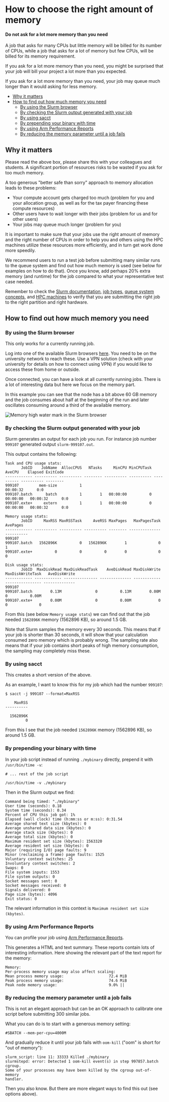 

# How to choose the right amount of memory


<div class="alert alert-warning">
  <h4>Do not ask for a lot more memory than you need</h4>
  <p>
    A job that asks for many CPUs but little memory will be billed
    for its number of CPUs, while a job that asks for a lot of memory but
    few CPUs, will be billed for its memory requirement.
  </p>
  <p>
    If you ask for a lot more memory than you need, you might be surprised
    that your job will bill your project a lot more than you expected.
  </p>
  <p>
    If you ask for a lot more memory than you need, your job may queue much
    longer than it would asking for less memory.
  </p>
</div>

- [Why it matters](#why-it-matters)
- [How to find out how much memory you need](#how-to-find-out-how-much-memory-you-need)
   - [By using the Slurm browser](#by-using-the-slurm-browser)
   - [By checking the Slurm output generated with your job](#by-checking-the-slurm-output-generated-with-your-job)
   - [By using sacct](#by-using-sacct)
   - [By prepending your binary with time](#by-prepending-your-binary-with-time)
   - [By using Arm Performance Reports](#by-using-arm-performance-reports)
   - [By reducing the memory parameter until a job fails](#by-reducing-the-memory-parameter-until-a-job-fails)


## Why it matters

Please read the above box, please share this with your colleagues and students.
A significant portion of resources risks to be wasted if you ask for too much memory.

A too generous "better safe than sorry" approach to memory allocation leads to these problems:
- Your compute account gets charged too much (problem for you and your
  allocation group, as well as for the tax payer financing these compute
  resources)
- Other users have to wait longer with their jobs (problem for us and for other users)
- Your jobs may queue much longer (problem for you)

It is important to make sure that your jobs use the right amount of memory and
the right number of CPUs in order to help you and others using the HPC machines
utilize these resources more efficiently, and in turn get work done more
speedily.

We recommend users to run a test job before submitting many similar runs to the queue system
and find out how much memory is used (see below for examples on how to do that).
Once you know, add perhaps 20% extra memory (and runtime) for the job compared to what
your representative test case needed.

Remember to check the [Slurm documentation](https://slurm.schedmd.com/squeue.html#lbAG),
[job types](choosing_job_types.md),
[queue system concepts](submitting/queue_system_concepts.md),
and [HPC machines](/hpc_machines/hardware_overview.md)
to verify that you are submitting the right job to the right partition and
right hardware.


## How to find out how much memory you need


### By using the Slurm browser

This only works for a currently running job.

Log into one of the available Slurm browsers [here](monitoring.md).
You need to be on the university network to reach these. Use a VPN solution
(check with your university for details on how to connect using VPN) if you
would like to access these from home or outside.

Once connected, you can have a look at all currently running jobs. There is a
lot of interesting data but here we focus on the memory part.

In this example you can see that the node has a bit above 60 GB memory and the
job consumes about half at the beginning of the run and later oscillates
consuming around a third of the available memory.

![Memory high water mark in the Slurm browser](img/slurmbrowser-memory.jpg "Memory high water mark in the Slurm browser")


### By checking the Slurm output generated with your job

Slurm generates an output for each job you run. For instance job number `999107`
generated output `slurm-999107.out`.

This output contains the following:
```
Task and CPU usage stats:
       JobID    JobName  AllocCPUS   NTasks     MinCPU MinCPUTask     AveCPU    Elapsed ExitCode
------------ ---------- ---------- -------- ---------- ---------- ---------- ---------- --------
999107         mem-size          1                                             00:00:32      0:0
999107.batch      batch          1        1   00:00:00          0   00:00:00   00:00:32      0:0
999107.exte+     extern          1        1   00:00:00          0   00:00:00   00:00:32      0:0

Memory usage stats:
       JobID     MaxRSS MaxRSSTask     AveRSS MaxPages   MaxPagesTask   AvePages
------------ ---------- ---------- ---------- -------- -------------- ----------
999107
999107.batch   1562896K          0   1562896K        1              0          1
999107.exte+          0          0          0        0              0          0

Disk usage stats:
       JobID  MaxDiskRead MaxDiskReadTask    AveDiskRead MaxDiskWrite MaxDiskWriteTask   AveDiskWrite
------------ ------------ --------------- -------------- ------------ ---------------- --------------
999107
999107.batch        0.13M               0          0.13M        0.00M                0          0.00M
999107.exte+        0.00M               0          0.00M            0                0              0
```

From this (see below `Memory usage stats`) we can find out that the job needed
`1562896K` memory (1562896 KB), so around 1.5 GB.

Note that Slurm samples the memory every 30 seconds. This means that if your
job is shorter than 30 seconds, it will show that your calculation consumed
zero memory which is probably wrong.  The sampling rate also means that if your
job contains short peaks of high memory consumption, the sampling may
completely miss these.


### By using sacct

This creates a short version of the above.

As an example, I want to know this for my job which had the number `999107`:
```
$ sacct -j 999107 --format=MaxRSS

    MaxRSS
----------

  1562896K
         0
```

From this I see that the job needed
`1562896K` memory (1562896 KB), so around 1.5 GB.


### By prepending your binary with time

In your job script instead of running `./mybinary` directly, prepend it with `/usr/bin/time -v`:
```
# ... rest of the job script

/usr/bin/time -v ./mybinary
```

Then in the Slurm output we find:
```
Command being timed: "./mybinary"
User time (seconds): 0.18
System time (seconds): 0.34
Percent of CPU this job got: 1%
Elapsed (wall clock) time (h:mm:ss or m:ss): 0:31.54
Average shared text size (kbytes): 0
Average unshared data size (kbytes): 0
Average stack size (kbytes): 0
Average total size (kbytes): 0
Maximum resident set size (kbytes): 1563320
Average resident set size (kbytes): 0
Major (requiring I/O) page faults: 9
Minor (reclaiming a frame) page faults: 1525
Voluntary context switches: 25
Involuntary context switches: 2
Swaps: 0
File system inputs: 1553
File system outputs: 0
Socket messages sent: 0
Socket messages received: 0
Signals delivered: 0
Page size (bytes): 4096
Exit status: 0
```

The relevant information in this context is `Maximum resident set size (kbytes)`.


### By using Arm Performance Reports

You can profile your job using [Arm Performance Reports](performance.md).

This generates a HTML and text summary. These reports contain lots of
interesting information. Here showing the relevant part of the text report for
the memory:
```
Memory:
Per-process memory usage may also affect scaling:
Mean process memory usage:                    72.4 MiB
Peak process memory usage:                    74.6 MiB
Peak node memory usage:                       9.0% ||
```


### By reducing the memory parameter until a job fails

This is not an elegant approach but can be an OK approach to calibrate one
script before submitting 300 similar jobs.

What you can do is to start with a generous memory setting:
```
#SBATCH --mem-per-cpu=4000M
```

And gradually reduce it until your job fails with `oom-kill` ("oom" is short for "out of memory"):
```
slurm_script: line 11: 33333 Killed ./mybinary
slurmstepd: error: Detected 1 oom-kill event(s) in step 997857.batch cgroup.
Some of your processes may have been killed by the cgroup out-of-memory
handler.
```

Then you also know. But there are more elegant ways to find this out (see
options above).
